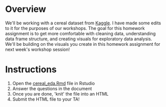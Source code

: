 # Overview

We'll be working with a cereal dataset from [Kaggle](https://www.kaggle.com/datasets/crawford/80-cereals). I have made some edits to it for the purposes of our workshops. The goal for this homework assignment is to get more comfortable with cleaning data, understanding data frame structure, and creating visuals for exploratory data analysis. We'll be building on the visuals you create in this homework assignment for next week's workshop session!

# Instructions
1. Open the [cereal_eda.Rmd](cereal_eda.Rmd) file in Rstudio
2. Answer the questions in the document
3. Once you are done, 'knit' the file into an HTML
4. Submit the HTML file to your TA!